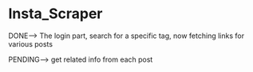 # Insta_Scraper
DONE-->
The login part,
search for a specific tag,
now fetching links for various posts

PENDING-->
get related info from each post
